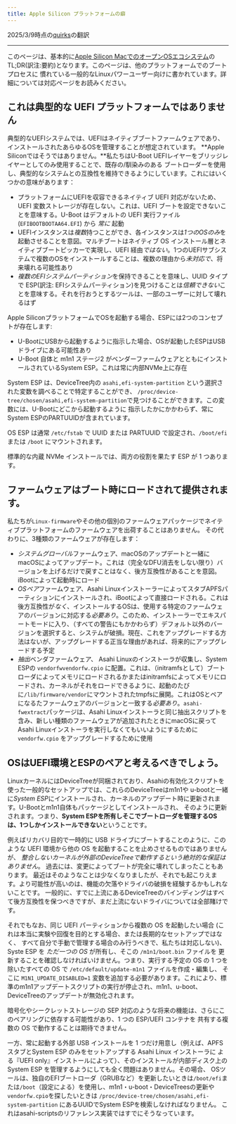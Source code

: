 ```yaml
---
title: Apple Silicon プラットフォームの癖
---
```


2025/3/9時点の[quirks](https://github.com/AsahiLinux/docs/blob/main/docs/platform/quirks.md)の翻訳

---

このページは、基本的に[Apple Silicon MacでのオープンOSエコシステム](open-os-interop.md)のTL;DR(訳注:要約)となります。このページは、他のプラットフォームでのブートプロセスに
慣れている一般的なLinuxパワーユーザー向けに書かれています。詳細については対応ページをお読みください。

## これは典型的な UEFI プラットフォームではありません

典型的なUEFIシステムでは、UEFIはネイティブブートファームウェアであり、インストールされたあらゆるOSを管理することが想定されています。
**Apple Siliconではそうではありません。**私たちはU-Boot UEFIレイヤーをブリッジレイヤーとしてのみ使用することで、既存の/馴染みのある
ブートローダーを使用し、典型的なシステムとの互換性を維持できるようにしています。これにはいくつかの意味があります：

* プラットフォームにUEFIを収容できるネイティブ UEFI 対応がないため、UEFI 変数ストレージが存在しない。これは、UEFI ブートを設定できないことを意味する。U-Boot はデフォルトの UEFI 実行ファイル (`EFIBOOTBOOTAA64.EFI`) から *常に* 起動
* UEFIインスタンスは*複数*持つことができ、各インスタンスは*1つのOSのみ*を起動させることを意図。マルチブートはネイティブ OS インストール層とネイティブブートピッカーで実現し、UEFI 経由*ではない*。1つのUEFIサブシステムで複数のOSをインストールすることは、複数の理由から*未対応で*、将来壊れる可能性あり
* *複数のEFIシステムパーティション*を保持できることを意味し、UUID タイプで ESP(訳注: EFIシステムパーティション)を見つけることは*信頼できない*ことを意味する。それを行おうとするツールは、一部のユーザーに対して壊れるはず

Apple SiliconプラットフォームでOSを起動する場合、ESPには2つのコンセプトが存在します:

* U-BootにUSBから起動するように指示した場合、OSが起動したESPはUSBドライブにある可能性あり
* U-Boot 自体と m1n1 ステージ2 がベンダーファームウェアとともにインストールされているSystem ESP。これは常に内部NVMe上に存在

System ESP は、DeviceTree内の `asahi,efi-system-partition` という選択された変数を調べることで特定することができ、
`/proc/device-tree/chosen/asahi,efi-system-partition`で見つけることができます。この変数には、U-Bootにどこから起動するように
指示したかにかかわらず、常にSystem ESPのPARTUUIDが含まれています。

OS ESP は通常 `/etc/fstab` で UUID または PARTUUID で設定され、`/boot/efi` または `/boot` にマウントされます。

標準的な内蔵 NVMe インストールでは、両方の役割を果たす ESP が 1 つあります。

## ファームウェアはブート時にロードされて提供されます。

私たちが`Linux-firmware`やその他の個別のファームウェアパッケージでネイティブプラットフォームのファームウェアを出荷することはありません。
その代わりに、3種類のファームウェアが存在します：

* *システムグローバル*ファームウェア、macOSのアップデートと一緒にmacOSによってアップデート。これは（完全なDFU消去をしない限り）バージョンを上げるだけで戻すことはなく、後方互換性があることを意図。iBootによって起動時にロード
* *OSペア*ファームウェア、Asahi LinuxインストーラーによってスタブAPFSパーティションにインストールされ、iBootによって直接ロードされる。これは後方互換性が*なく*、インストールするOSは、使用する特定のファームウェアのバージョンに対応する*必要あり*。このため、インストーラーでエキスパートモードに入り、（すべての警告にもかかわらず）デフォルト以外のバージョンを選択すると、システムが破損。現在、これをアップグレードする方法はないが、アップグレードする正当な理由があれば、将来的にアップグレードする予定
* *抽出*ベンダファームウェア、 Asahi Linuxのインストーラが収集し、System ESPの `vendorfwvendorfw.cpio` に配置。これは、（initramfsとして）ブートローダによってメモリにロードされるかまたはinitramfsによってメモリにロードされ、カーネルがそれをロードできるように、起動のたびに`/lib/firmware/vendor`にマウントされたtmpfsに展開。これはOSとペアになるたファームウェアのバージョンと一致する*必要あり*。`asahi-fwextract`パッケージは、Asahi Linuxインストーラと同じ抽出スクリプトを含み、新しい種類のファームウェアが追加されたときにmacOSに戻って Asahi Linuxインストーラを実行しなくてもいいようにするために `vendorfw.cpio` をアップグレードするために使用

## OSはUEFI環境とESPのペアと考えるべきでしょう。

LinuxカーネルにはDeviceTreeが同梱されており、Asahiの有効化スクリプトを使った一般的なセットアップでは、これらのDeviceTreeはm1n1や
u-bootと一緒に*System ESP*にインストールされ、カーネルのアップデート時に更新されます。U-Bootとm1n1自体もパッケージとしてインストールされ、
そのように更新されます。つまり、**System ESPを所有しそこでブートローダを管理するOSは、1つしかインストールできない**ということです。

例えばリカバリ目的で一時的に USB ドライブにブートすることのように、このような UEFI 環境から他の OS を起動することを止めさせるものではありませんが、
*整合しないカーネルが外部のDeviceTreeで動作するという絶対的な保証はありません*。 過去には、変更によってブートが完全に壊れてしまったこともあります。
最近はそのようなことは少なくなりましたが、それでも起こりえます。より可能性が高いのは、機能の欠落やドライバの破損を経験するかもしれないことです。
一般的に、すでに上流にあるDeviceTreeのバインディングはすべて後方互換性を保つべきですが、まだ上流にないドライバについては全部賭けです。

それでもなお、同じ UEFI パーティションから複数の OS を起動したい場合 (これは本当に実験や回復を目的とする場合、または長期的なセットアップではなく、
すべて自分で手動で管理する場合のみ行うべきで、私たちは対応しない)、Syste ESP を *ただ一つの OS* が所有し、そこの `/m1n1/boot.bin` ファイルを
更新することを確認しなければいけません。つまり、実行する予定の OS の 1 つを除いたすべての OS で `/etc/default/update-m1n1` ファイルを作成・編集し、
そこに `M1N1_UPDATE_DISABLED=1` 変数を追加する必要があります。これにより、標準のm1n1アップデートスクリプトの実行が停止され、m1n1、u-boot、
DeviceTreeのアップデートが無効化されます。

暗号化やシークレットストレージの SEP 対応のような将来の機能は、さらにこのペアリングに依存する可能性があり、1 つの ESP/UEFI コンテナを
共有する複数の OS で動作することは期待できません。

一方、常に起動する外部 USB インストールを 1 つだけ用意し（例えば、APFS スタブとSystem ESP のみをセットアップする Asahi Linux インストーラに
よる『UEFI only』インストールによって）、そのインストールが内部ディスク上のSystem ESP を管理するようにしても全く問題はありません。その場合、
OSツールは、独自のEFIブートローダ（GRUBなど）を更新したいときは`/boot/efi`または`/boot`（設定による）を使用し、m1n1・u-boot・DeviceTreesの更新や`vendorfw.cpio`を探したいときは `/proc/device-tree/chosen/asahi,efi-system-partition` にあるUUIDでSystem ESPを検索しなければなりません。
これはasahi-scriptsのリファレンス実装ではすでにそうなっています。
